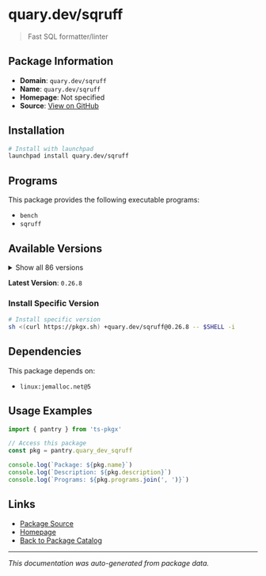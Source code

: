 # quary.dev/sqruff

> Fast SQL formatter/linter

## Package Information

- **Domain**: `quary.dev/sqruff`
- **Name**: `quary.dev/sqruff`
- **Homepage**: Not specified
- **Source**: [View on GitHub](https://github.com/pkgxdev/pantry/tree/main/projects/quary.dev/sqruff/package.yml)

## Installation

```bash
# Install with launchpad
launchpad install quary.dev/sqruff
```

## Programs

This package provides the following executable programs:

- `bench`
- `sqruff`

## Available Versions

<details>
<summary>Show all 86 versions</summary>

- `0.26.8`, `0.26.7`, `0.26.6`, `0.26.5`, `0.26.3`
- `0.26.2`, `0.26.0`, `0.25.28`, `0.25.27`, `0.25.26`
- `0.25.25`, `0.25.24`, `0.25.23`, `0.25.22`, `0.25.21`
- `0.25.20`, `0.25.19`, `0.25.18`, `0.25.17`, `0.25.16`
- `0.25.15`, `0.25.14`, `0.25.13`, `0.25.12`, `0.25.11`
- `0.25.10`, `0.25.9`, `0.25.7`, `0.25.6`, `0.25.5`
- `0.25.4`, `0.25.3`, `0.25.2`, `0.25.1`, `0.24.3`
- `0.24.2`, `0.24.1`, `0.23.1`, `0.23.0`, `0.22.0`
- `0.21.12`, `0.21.11`, `0.21.10`, `0.21.9`, `0.21.8`
- `0.21.7`, `0.21.6`, `0.21.5`, `0.21.4`, `0.21.3`
- `0.21.2`, `0.21.1`, `0.21.0`, `0.20.2`, `0.20.1`
- `0.20.0`, `0.19.1`, `0.19.0`, `0.18.8`, `0.18.6`
- `0.18.5`, `0.18.4`, `0.18.3`, `0.18.2`, `0.18.1`
- `0.18.0`, `0.17.0`, `0.16.0`, `0.15.8`, `0.15.7`
- `0.15.4`, `0.15.2`, `0.15.0`, `0.14.0`, `0.13.1`
- `0.13.0`, `0.12.0`, `0.11.1`, `0.11.0`, `0.10.3`
- `0.10.2`, `0.10.1`, `0.10.0`, `0.9.0`, `0.8.0`
- `0.7.6`

</details>

**Latest Version**: `0.26.8`

### Install Specific Version

```bash
# Install specific version
sh <(curl https://pkgx.sh) +quary.dev/sqruff@0.26.8 -- $SHELL -i
```

## Dependencies

This package depends on:

- `linux:jemalloc.net@5`

## Usage Examples

```typescript
import { pantry } from 'ts-pkgx'

// Access this package
const pkg = pantry.quary_dev_sqruff

console.log(`Package: ${pkg.name}`)
console.log(`Description: ${pkg.description}`)
console.log(`Programs: ${pkg.programs.join(', ')}`)
```

## Links

- [Package Source](https://github.com/pkgxdev/pantry/tree/main/projects/quary.dev/sqruff/package.yml)
- [Homepage](#)
- [Back to Package Catalog](../package-catalog.md)

---

*This documentation was auto-generated from package data.*

